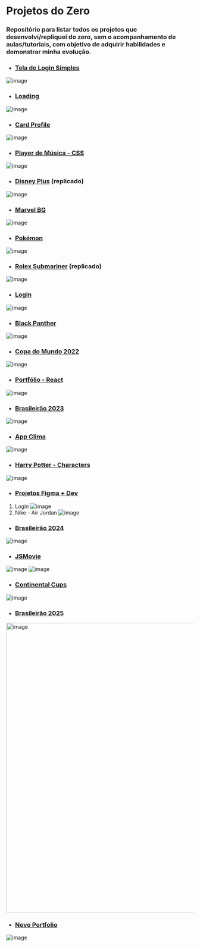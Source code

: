 # Projetos do Zero
### Repositório para listar todos os projetos que desenvolvi/repliquei do zero, sem o acompanhamento de aulas/tutoriais, com objetivo de adquirir habilidades e demonstrar minha evolução.

* ### [Tela de Login Simples](https://github.com/jeansilvatech/tela-login)
![image](https://user-images.githubusercontent.com/23384348/187769102-9bfcc152-68d9-4f8a-9bbe-41a0eeff1af1.png)

* ### [Loading](https://github.com/jeansilvatech/loading)
![image](https://user-images.githubusercontent.com/23384348/193819757-562f4da4-d873-429f-a7ae-bfa97d5f14df.png)

* ### [Card Profile](https://github.com/jeansilvatech/card-profile)
![image](https://user-images.githubusercontent.com/23384348/193819952-a00b2af4-44b5-4ef2-a819-5c1aece5d53b.png)

* ### [Player de Música - CSS](https://github.com/jeansilvatech/player-music-css)
![image](https://user-images.githubusercontent.com/23384348/191749341-baaa3d38-72d9-4d65-aed7-52402944bf2e.png)

* ### [Disney Plus](https://github.com/jeansilvatech/disneyplus) (replicado)
![image](https://user-images.githubusercontent.com/23384348/193118473-6707c92f-0c64-4ecc-865b-28950dec192c.png)

* ### [Marvel BG](https://github.com/jeansilvatech/marvel-bg)
![image](https://user-images.githubusercontent.com/23384348/193422221-3a80f353-fd53-44f8-afd6-4b8bc2db8be5.png)

* ### [Pokémon](https://github.com/jeansilvatech/pokemon)
![image](https://github.com/jeansilvatech/projetos-do-zero/assets/23384348/b388bb16-1cbd-4fa4-a8b6-9346490865a5)

* ### [Rolex Submariner](https://github.com/jeansilvatech/rolex-submariner) (replicado)
![image](https://user-images.githubusercontent.com/23384348/194944351-20cd1a53-3018-4d59-895d-2f91da3b8aa3.png)

* ### [Login](https://github.com/jeansilvatech/login)
![image](https://user-images.githubusercontent.com/23384348/210081327-5522f94d-9c91-4d07-88e2-f259321cc18f.png)

* ### [Black Panther](https://github.com/jeansilvatech/black-panther)
![image](https://user-images.githubusercontent.com/23384348/199556623-6183a3d1-59b9-4e1e-812b-f3338945e66a.png)

* ### [Copa do Mundo 2022](https://github.com/jeansilvatech/copa-do-mundo-2022)
![image](https://user-images.githubusercontent.com/23384348/224029073-5198839b-e043-48e8-9638-f7a1d0c9f423.png)

* ### [Portfólio - React](https://github.com/jeansilvatech/portfolio-react)
![image](https://user-images.githubusercontent.com/23384348/209187920-3d353dc6-ebfd-4457-ac3d-fd821f5ac196.png)

 * ### [Brasileirão 2023](https://github.com/jeansilvatech/brasileirao-2023)
![image](https://user-images.githubusercontent.com/23384348/236681327-564ac3b5-7ce0-4292-8e97-0a700b084be1.png)

 * ### [App Clima](https://github.com/jeansilvatech/app-clima)
![image](https://github.com/jeansilvatech/projetos-do-zero/assets/23384348/c558957c-d6ed-4b31-9297-a246c8aeb383)

* ### [Harry Potter - Characters](https://github.com/jeansilvatech/hp-characters)
 ![image](https://github.com/jeansilvatech/projetos-do-zero/assets/23384348/6b645a53-c0a6-410f-a0ca-e7017157e475)
 
 * ### [Projetos Figma + Dev](https://github.com/jeansilvatech/figma-projects)
 1. Login
    ![image](https://github.com/jeansilvatech/projetos-do-zero/assets/23384348/bf8e8671-8bc5-4c2f-bda6-6dfeae56afb5)
 2. Nike - Air Jordan
     ![image](https://github.com/jeansilvatech/projetos-do-zero/assets/23384348/7fc4808c-ddf6-4b2a-b6ac-211e53830a09)

* ### [Brasileirão 2024](https://github.com/jeansilvatech/brasileirao-2024)
 ![image](https://github.com/user-attachments/assets/433c2903-2725-4f52-94a7-62c2f71634d0)

* ### [JSMovie](https://jsmovie.vercel.app/)
 ![image](https://github.com/user-attachments/assets/210a0cb8-15b0-4d96-82d9-f3511ff4057a)
 ![image](https://github.com/user-attachments/assets/a0f723cf-4217-4bf9-99e6-bc84ba6738b5)

* ### [Continental Cups](https://continental-cups.vercel.app/)
![image](https://github.com/user-attachments/assets/dfb677e0-03df-4062-81b3-ee1d6eb76314)

* ### [Brasileirão 2025](https://github.com/jeansilvatech/brasileirao-2025)
<img width="1599" height="779" alt="image" src="https://github.com/user-attachments/assets/516c5449-5c1c-49a6-9f89-85e9b05b8fc1" />

* ### [Novo Portfolio](https://jeansilvatech.vercel.app)
![image](https://github.com/user-attachments/assets/10a6f3a2-3bf6-470a-9e1e-6c030cda4b82)

  
 


